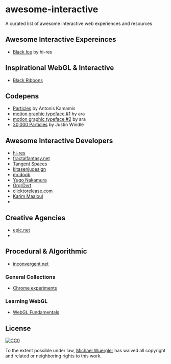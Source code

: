 # awesome-interactive
A curated list of awesome interactive web experiences and resources

## Awesome Interactive Expereinces

- [Black Ice](http://void.hi-res.net/blackice) by hi-res

## Inspirational WebGL & Interactive

- [Black Ribbons](http://grgrdvrt.com/miam/sweet_dream/)

## Codepens

- [Particles](http://codepen.io/antoniskamamis/pen/ECrKd) by Antonis Kamamis
- [motion graphic typeface #1](http://codepen.io/ara_node/pen/nuJCG) by ara
- [motion graphic typeface #2](http://codepen.io/ara_node/pen/EwfpL) by ara
- [30,000 Particles](http://codepen.io/soulwire/pen/Ffvlo) by Justin Windle

## Awesome Interactive Developers

- [hi-res](http://hi-res.net/)
- [fractalfantasy.net](http://fractalfantasy.net/)
- [Tangent Spaces](http://tangentspaces.co.uk/)
- [kitasenjudesign](http://kitasenjudesign.com/)
- [mr.doob](http://mrdoob.com/)
- [Yugo Nakamura](http://www.yugop.com/)
- [GrgrDvrt](http://grgrdvrt.com/)
- [clicktorelease.com](http://www.clicktorelease.com/)
- [Karim Maaloul](http://codepen.io/Yakudoo/)
- 
## Creative Agencies

- [epic.net](http://epic.net/eng/)
- 
## Procedural & Algorithmic 

- [inconvergent.net](http://inconvergent.net/)

### General Collections

- [Chrome experiments](https://www.chromeexperiments.com/)

### Learning WebGL

- [WebGL Fundamentals](http://webglfundamentals.org/)

## License

[![CC0](http://i.creativecommons.org/p/zero/1.0/88x31.png)](http://creativecommons.org/publicdomain/zero/1.0/)

To the extent possible under law, [Michael Wuergler](http://numetriclabs.com) has waived all copyright and related or neighboring rights to this work.
